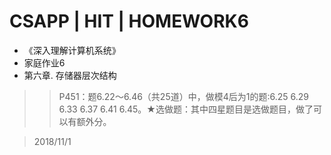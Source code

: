 # CSAPP | HIT | HOMEWORK6 
* 《深入理解计算机系统》
* 家庭作业6 
* 第六章. 存储器层次结构 <br>
>> P451：题6.22～6.46（共25道）中，做模4后为1的题:6.25 6.29 6.33 6.37 6.41 6.45。★选做题：其中四星题目是选做题目，做了可以有额外分。

> 2018/11/1
